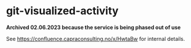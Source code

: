 # git-visualized-activity

**Archived 02.06.2023 because the service is being phased out of use**

See https://confluence.capraconsulting.no/x/HwtaBw for internal details.
